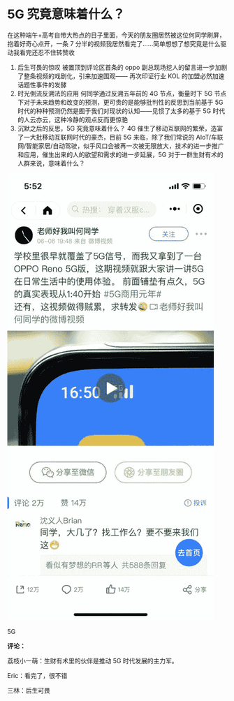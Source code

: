 # 5G 究竟意味着什么？

在这种端午+高考自带大热点的日子里面，今天的朋友圈居然被这位何同学刷屏，抱着好奇心点开，一条 7 分半的视频我居然看完了……简单想想了想究竟是什么驱动我看完还忍不住转赞收

1.  后生可畏的惊叹
    被置顶到评论区首条的 oppo 副总现场挖人的留言进一步加剧了整条视频的戏剧化，引来加速围观—— 再次印证行业 KOL 的加盟必然加速话题性事件的发酵
2.  时光倒流反溯法的应用
    何同学通过反溯五年前的 4G 节点，衡量时下 5G 节点下对于未来趋势和改变的预测，更可贵的是能够批判性的反思到当前基于 5G 时代的种种预测仍然是囿于我们对现状的认知——见惯了太多的基于 5G 时代的人云亦云，这种冷静的观点反而更惊艳
3.  沉默之后的反思，5G 究竟意味着什么？
    4G 催生了移动互联网的繁荣，造富了一大批移动互联网时代的豪杰，目前 5G 来临，除了我们常说的 AIoT/车联网/智能家居/自动驾驶，似乎风口会被再一次被无限放大，技术的进一步推广和应用，催生出来的人的欲望和需求的进一步延展，5G 对于一群生财有术的人群来说，意味着什么？

![](img/8be31d129a26c5766962492b51ebe71e.jpg)

5G

**评论：**

荔枝小一萌：生财有术里的伙伴是推动 5G 时代发展的主力军。

Eric：看完了，很不错

三林：后生可畏